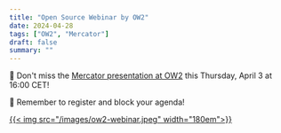 ```yaml
---
title: "Open Source Webinar by OW2"
date: 2024-04-28
tags: ["OW2", "Mercator"]
draft: false
summary: ""
---
```


🚀 Don't miss the [Mercator presentation at OW2](https://pretix.ow2.org/yp33e-4/) this Thursday, April 3 at 16:00 CET!

📌 Remember to register and block your agenda!

[{{< img src="/images/ow2-webinar.jpeg" width="180em">}}](https://pretix.ow2.org/yp33e-4/)
